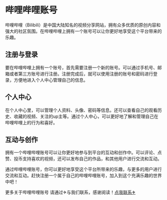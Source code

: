 # 哔哩哔哩账号

哔哩哔哩（Bilibili）是中国大陆知名的视频分享网站，拥有众多优质的原创内容和强大的社区氛围。在哔哩哔哩上拥有一个账号可以让你更好地享受这个平台带来的乐趣。

## 注册与登录

要在哔哩哔哩上拥有一个账号，首先需要注册一个新的账号。可以通过手机号、邮箱或者第三方账号进行注册。注册完成后，就可以使用注册的账号和密码进行登录，方便地进入个人中心管理自己的信息。

## 个人中心

在个人中心里，可以管理个人资料、头像、密码等信息。还可以查看自己的观看历史、收藏的视频、关注的up主等。通过个人中心，可以更好地了解和管理自己在哔哩哔哩上的行为和喜好。

## 互动与创作

拥有一个哔哩哔哩账号可以让你更好地参与到平台的互动和创作中。可以评论、点赞、投币支持喜欢的视频，还可以发布自己的作品，和其他用户进行交流和互动。

通过哔哩哔哩账号，你可以更好地享受这个平台所带来的乐趣，与更多的用户进行交流和互动。赶快注册一个属于自己的哔哩哔哩账号，加入到这个充满乐趣的世界中吧！

更多关于哔哩哔哩账号 请通过✈与我们联系，感谢阅读！[点我联系✈](https://app.G208.com)